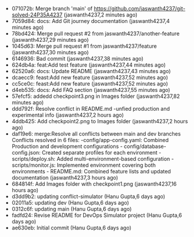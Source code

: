 - 071072b: Merge branch 'main' of https://github.com/jaswanth4237/git-solved-24P35A4237 (jaswanth4237,2 minutes ago)
- 7059d84: docs: Add Git journey documentation (jaswanth4237,4 minutes ago)
- 78bd424: Merge pull request #2 from jaswanth4237/another-feature (jaswanth4237,29 minutes ago)
- 1045d63: Merge pull request #1 from jaswanth4237/feature (jaswanth4237,30 minutes ago)
- 6146936: Bad commit (jaswanth4237,38 minutes ago)
- 624db4a: feat:Add test feature (jaswanth4237,44 minutes ago)
- 62520a6: docs: Update README (jaswanth4237,43 minutes ago)
- dcaecc9: feast:Add new feature (jaswanth4237,52 minutes ago)
- cc5ce0c: feast:Add new feature (jaswanth4237,52 minutes ago)
- d4eb535: docs: Add FAQ section (jaswanth4237,55 minutes ago)
- 57efcf5: addedd checkpoint3.png in Images folder (jaswanth4237,82 minutes ago)
- ddd792f: Resolve conflict in README.md -unfied production and experimental info (jaswanth4237,2 hours ago)
- 4ddb425: Add checkpoint2.png to Images folder (jaswanth4237,2 hours ago)
- daf19e6: merge:Resolve all conflicts between main and dev branches Conflicts resolved in 6 files:  -config/app-config.yaml: Combined Production and development configurations  - config/database-config.json: Created separate profiles for each environment  - scripts/deploy.sh: Added multi-environment-based configuration  - scripts/monitor.js: Implemented environment covering both environments  - README.md: Combined feature lists and updated documentation (jaswanth4237,3 hours ago)
- 684814f: Add Images folder with checkpoint1.png (jaswanth4237,16 hours ago)
- d3dd9b2: updating conflict-simulator (Hanu Gupta,6 days ago)
- 02011a5: updating dev (Hanu Gupta,6 days ago)
- 0312c6f: updating main (Hanu Gupta,6 days ago)
- fadfd24: Revise README for DevOps Simulator project (Hanu Gupta,6 days ago)
- ae630eb: Initial commit (Hanu Gupta,6 days ago)